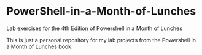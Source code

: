 # PowerShell-in-a-Month-of-Lunches
Lab exercises for the 4th Edition of Powershell in a Month of Lunches

This is just a personal repository for my lab projects from the Powershell in a Month of Lunches book.
